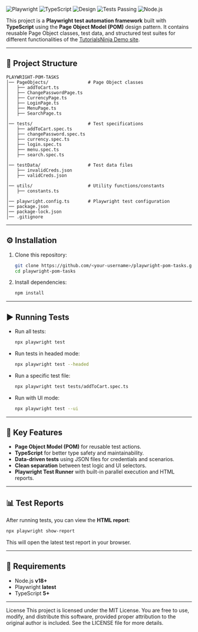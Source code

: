 
![Playwright](https://img.shields.io/badge/Tested%20With-Playwright-2ea44f?logo=microsoftedge\&logoColor=white)
![TypeScript](https://img.shields.io/badge/Language-TypeScript-3178c6?logo=typescript\&logoColor=white)
![Design](https://img.shields.io/badge/Pattern-Page%20Object%20Model-brightgreen)
![Tests Passing](https://img.shields.io/badge/Tests-Passing-success?logo=checkmarx\&logoColor=white)
![Node.js](https://img.shields.io/badge/Node.js-v18+-339933?logo=node.js\&logoColor=white)

This project is a **Playwright test automation framework** built with **TypeScript** using the **Page Object Model (POM)** design pattern.
It contains reusable Page Object classes, test data, and structured test suites for different functionalities of the [TutorialsNinja Demo site](https://tutorialsninja.com/demo/).

---

## 📂 Project Structure

```
PLAYWRIGHT-POM-TASKS
│── PageObjects/               # Page Object classes
│   ├── addToCart.ts
│   ├── ChangePasswordPage.ts
│   ├── CurrencyPage.ts
│   ├── LoginPage.ts
│   ├── MenuPage.ts
│   ├── SearchPage.ts
│
│── tests/                     # Test specifications
│   ├── addToCart.spec.ts
│   ├── changePassword.spec.ts
│   ├── currency.spec.ts
│   ├── login.spec.ts
│   ├── menu.spec.ts
│   ├── search.spec.ts
│
│── testData/                  # Test data files
│   ├── invalidCreds.json
│   ├── validCreds.json
│
│── utils/                     # Utility functions/constants
│   ├── constants.ts
│
│── playwright.config.ts       # Playwright test configuration
│── package.json
│── package-lock.json
│── .gitignore
```

---

## ⚙️ Installation

1. Clone this repository:

   ```bash
   git clone https://github.com/<your-username>/playwright-pom-tasks.git
   cd playwright-pom-tasks
   ```

2. Install dependencies:

   ```bash
   npm install
   ```

---

## ▶️ Running Tests

* Run all tests:

  ```bash
  npx playwright test
  ```

* Run tests in headed mode:

  ```bash
  npx playwright test --headed
  ```

* Run a specific test file:

  ```bash
  npx playwright test tests/addToCart.spec.ts
  ```

* Run with UI mode:

  ```bash
  npx playwright test --ui
  ```

---

## 🧪 Key Features

* **Page Object Model (POM)** for reusable test actions.
* **TypeScript** for better type safety and maintainability.
* **Data-driven tests** using JSON files for credentials and scenarios.
* **Clean separation** between test logic and UI selectors.
* **Playwright Test Runner** with built-in parallel execution and HTML reports.

---

## 📊 Test Reports

After running tests, you can view the **HTML report**:

```bash
npx playwright show-report
```

This will open the latest test report in your browser.

---

## 📌 Requirements

* Node.js **v18+**
* Playwright **latest**
* TypeScript **5+**

---
License
This project is licensed under the MIT License. You are free to use, modify, and distribute this software, provided proper attribution to the original author is included.
See the LICENSE file for more details.


